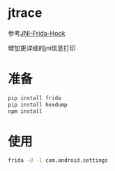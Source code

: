 # jtrace

参考[JNI-Frida-Hook](https://github.com/Areizen/JNI-Frida-Hook)

增加更详细的jni信息打印

# 准备

```bash
pip install frida
pip install hexdump
npm install
```

# 使用

```bash
frida -U -l com.android.settings
```
